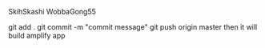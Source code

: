 SkihSkashi
WobbaGong55


git add .
git commit -m "commit message"
git push origin master
then it will build amplify app